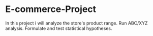 # E-commerce-Project
In this project i will analyze the store's product range. Run ABC/XYZ analysis. Formulate and test statistical hypotheses.

